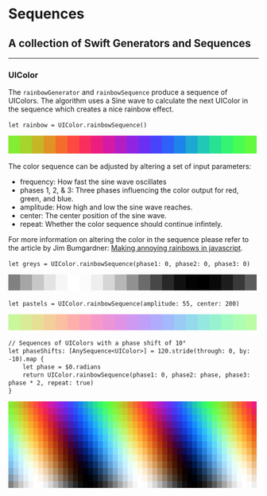 # Sequences
## A collection of Swift Generators and Sequences
---

### UIColor

The `rainbowGenerator` and `rainbowSequence` produce a sequence of UIColors. The algorithm uses a Sine wave to calculate the next UIColor in the sequence which creates a nice rainbow effect.

`let rainbow = UIColor.rainbowSequence()`

![Color Rainbow](https://raw.githubusercontent.com/cgoldsby/Sequences/master/Images/rainbow.png)

The color sequence can be adjusted by altering a set of input parameters:
* frequency: How fast the sine wave oscillates
* phases 1, 2, & 3: Three phases influencing the color output for red, green, and blue.
* amplitude: How high and low the sine wave reaches.
* center: The center position of the sine wave.
* repeat: Whether the color sequence should continue infintely.

For more information on altering the color in the sequence please refer to the article by Jim Bumgardner: [Making annoying rainbows in javascript](http://krazydad.com/tutorials/makecolors.php).

`let greys = UIColor.rainbowSequence(phase1: 0, phase2: 0, phase3: 0)`

![Grey Rainbow](https://raw.githubusercontent.com/cgoldsby/Sequences/master/Images/rainbow-greys.png)

`let pastels = UIColor.rainbowSequence(amplitude: 55, center: 200)`

![Pastels Rainbow](https://raw.githubusercontent.com/cgoldsby/Sequences/master/Images/rainbow-pastels.png)

```
// Sequences of UIColors with a phase shift of 10°
let phaseShifts: [AnySequence<UIColor>] = 120.stride(through: 0, by: -10).map {
    let phase = $0.radians
    return UIColor.rainbowSequence(phase1: 0, phase2: phase, phase3: phase * 2, repeat: true)
}
```
![Grid Rainbow](https://raw.githubusercontent.com/cgoldsby/Sequences/master/Images/rainbow-grid.png)


